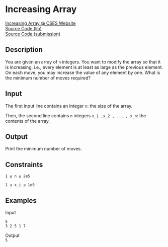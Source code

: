 # Increasing Array

[Increasing Array @ CSES Website](https://cses.fi/problemset/task/1094)  
[Source Code (lib)](https://github.com/beephsupreme/cses/blob/master/src/increasing_array.rs)  
[Source Code (submission)](https://github.com/beephsupreme/cses/blob/master/src/bin/submissions/increasing_array_sub.rs)

## Description

You are given an array of `n` integers. You want to modify the array so that it is increasing, i.e., every element is at
least as large as the previous element.
On each move, you may increase the value of any element by one. What is the minimum number of moves required?

## Input

The first input line contains an integer `n`: the size of the array.

Then, the second line contains `n` integers `x_1 ,x_2 , ... , x_n`: the contents of the array.

## Output

Print the minimum number of moves.

## Constraints

`1 ≤ n ≤ 2e5`

`1 ≤ x_i ≤ 1e9`

## Examples

Input

```
5  
3 2 5 1 7
```

Output  
`5`
